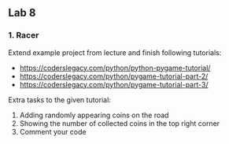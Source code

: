 ## Lab 8

### 1. Racer
Extend example project from lecture and finish following tutorials:
* https://coderslegacy.com/python/python-pygame-tutorial/
* https://coderslegacy.com/python/pygame-tutorial-part-2/
* https://coderslegacy.com/python/pygame-tutorial-part-3/

Extra tasks to the given tutorial:
1. Adding randomly appearing coins on the road
2. Showing the number of collected coins in the top right corner
3. Comment your code
